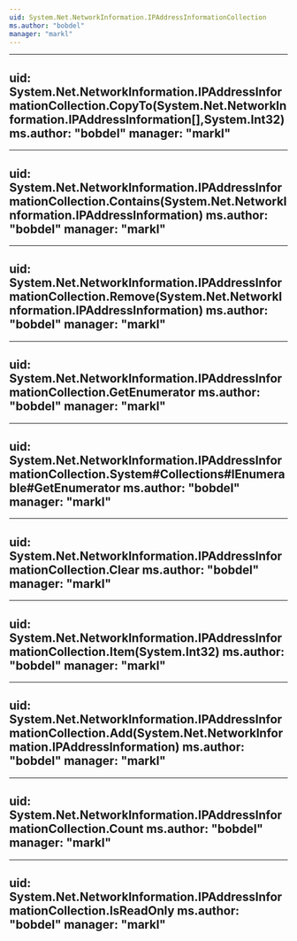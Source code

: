 ```yaml
---
uid: System.Net.NetworkInformation.IPAddressInformationCollection
ms.author: "bobdel"
manager: "markl"
---
```


---
uid: System.Net.NetworkInformation.IPAddressInformationCollection.CopyTo(System.Net.NetworkInformation.IPAddressInformation[],System.Int32)
ms.author: "bobdel"
manager: "markl"
---

---
uid: System.Net.NetworkInformation.IPAddressInformationCollection.Contains(System.Net.NetworkInformation.IPAddressInformation)
ms.author: "bobdel"
manager: "markl"
---

---
uid: System.Net.NetworkInformation.IPAddressInformationCollection.Remove(System.Net.NetworkInformation.IPAddressInformation)
ms.author: "bobdel"
manager: "markl"
---

---
uid: System.Net.NetworkInformation.IPAddressInformationCollection.GetEnumerator
ms.author: "bobdel"
manager: "markl"
---

---
uid: System.Net.NetworkInformation.IPAddressInformationCollection.System#Collections#IEnumerable#GetEnumerator
ms.author: "bobdel"
manager: "markl"
---

---
uid: System.Net.NetworkInformation.IPAddressInformationCollection.Clear
ms.author: "bobdel"
manager: "markl"
---

---
uid: System.Net.NetworkInformation.IPAddressInformationCollection.Item(System.Int32)
ms.author: "bobdel"
manager: "markl"
---

---
uid: System.Net.NetworkInformation.IPAddressInformationCollection.Add(System.Net.NetworkInformation.IPAddressInformation)
ms.author: "bobdel"
manager: "markl"
---

---
uid: System.Net.NetworkInformation.IPAddressInformationCollection.Count
ms.author: "bobdel"
manager: "markl"
---

---
uid: System.Net.NetworkInformation.IPAddressInformationCollection.IsReadOnly
ms.author: "bobdel"
manager: "markl"
---
